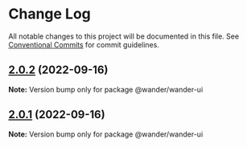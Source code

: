 # Change Log

All notable changes to this project will be documented in this file.
See [Conventional Commits](https://conventionalcommits.org) for commit guidelines.

## [2.0.2](https://github.com/wanderfully/common-plugin/compare/v2.0.1...v2.0.2) (2022-09-16)

**Note:** Version bump only for package @wander/wander-ui





## [2.0.1](https://github.com/wanderfully/common-plugin/compare/v2.0.0...v2.0.1) (2022-09-16)

**Note:** Version bump only for package @wander/wander-ui
